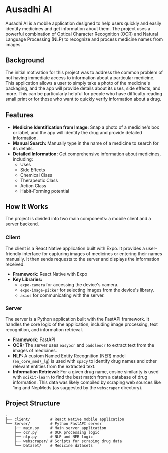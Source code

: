 # Ausadhi AI

Ausadhi AI is a mobile application designed to help users quickly and easily identify medicines and get information about them. The project uses a powerful combination of Optical Character Recognition (OCR) and Natural Language Processing (NLP) to recognize and process medicine names from images.

## Background

The initial motivation for this project was to address the common problem of not having immediate access to information about a particular medicine. This application allows a user to simply take a photo of the medicine's packaging, and the app will provide details about its uses, side effects, and more. This can be particularly helpful for people who have difficulty reading small print or for those who want to quickly verify information about a drug.

## Features

*   **Medicine Identification from Image:** Snap a photo of a medicine's box or label, and the app will identify the drug and provide detailed information.
*   **Manual Search:** Manually type in the name of a medicine to search for its details.
*   **Detailed Information:** Get comprehensive information about medicines, including:
    *   Uses
    *   Side Effects
    *   Chemical Class
    *   Therapeutic Class
    *   Action Class
    *   Habit-Forming potential

## How It Works

The project is divided into two main components: a mobile client and a server backend.

### Client

The client is a React Native application built with Expo. It provides a user-friendly interface for capturing images of medicines or entering their names manually. It then sends requests to the server and displays the information received.

*   **Framework:** React Native with Expo
*   **Key Libraries:**
    *   `expo-camera` for accessing the device's camera.
    *   `expo-image-picker` for selecting images from the device's library.
    *   `axios` for communicating with the server.

### Server

The server is a Python application built with the FastAPI framework. It handles the core logic of the application, including image processing, text recognition, and information retrieval.

*   **Framework:** FastAPI
*   **OCR:** The server uses `easyocr` and `paddleocr` to extract text from the images of medicines.
*   **NLP:** A custom Named Entity Recognition (NER) model (`en_core_med7_lg`) is used with `spaCy` to identify drug names and other relevant entities from the extracted text.
*   **Information Retrieval:** For a given drug name, cosine similarity is used with `scikit-learn` to find the best match from a database of drug information. This data was likely compiled by scraping web sources like 1mg and NepMeds (as suggested by the `webscraper` directory).

## Project Structure

```
.
├── client/         # React Native mobile application
└── Server/         # Python FastAPI server
    ├── main.py     # Main server application
    ├── ocr.py      # OCR processing logic
    ├── nlp.py      # NLP and NER logic
    ├── webscraper/ # Scripts for scraping drug data
    └── Dataset/    # Medicine datasets
```
